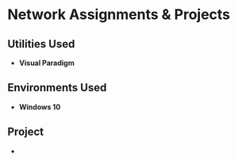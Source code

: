 # Network Assignments & Projects

<h2>Utilities Used</h2>

- <b>Visual Paradigm</b> 

<h2>Environments Used </h2>

- <b>Windows 10</b>

<h2>Project</h2>

-
